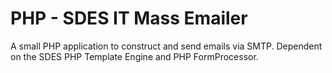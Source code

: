 PHP - SDES IT Mass Emailer
==========================

A small PHP application to construct and send emails via SMTP. Dependent on the SDES PHP Template Engine and PHP FormProcessor.